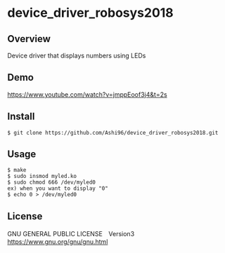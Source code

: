 # device_driver_robosys2018

## Overview
Device driver that displays numbers using LEDs

## Demo
https://www.youtube.com/watch?v=jmppEoof3j4&t=2s

## Install
~~~
$ git clone https://github.com/Ashi96/device_driver_robosys2018.git
~~~

## Usage
~~~
$ make
$ sudo insmod myled.ko  
$ sudo chmod 666 /dev/myled0  
ex) when you want to display "0"  
$ echo 0 > /dev/myled0
~~~

## License
GNU GENERAL PUBLIC LICENSE　Version3  
https://www.gnu.org/gnu/gnu.html
